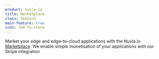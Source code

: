 ```yaml
---
product: nuvla-io
title: Marketplace
class: feature
main-feature: true
icon: fad fa-store
---
```


Market your edge and edge-to-cloud applications with the Nuvla.io [Marketplace](/products-and-services/nuvla-io/marketplace). We enable simple monetisation of your applications with our Stripe integration
